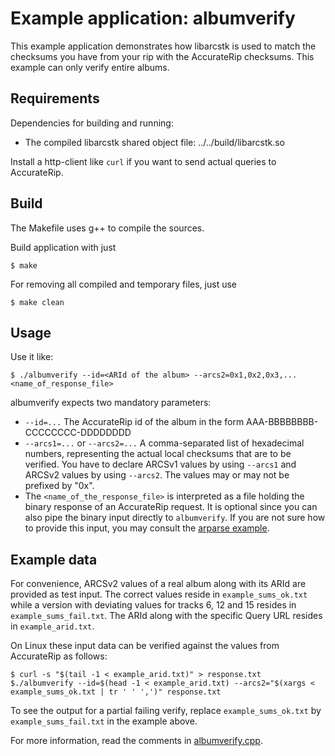 # Example application: albumverify

This example application demonstrates how libarcstk is used to match the
checksums you have from your rip with the AccurateRip checksums. This example
can only verify entire albums.


## Requirements

Dependencies for building and running:

- The compiled libarcstk shared object file: ../../build/libarcstk.so

Install a http-client like ``curl`` if you want to send actual queries to
AccurateRip.


## Build

The Makefile uses g++ to compile the sources.

Build application with just

	$ make

For removing all compiled and temporary files, just use

	$ make clean


## Usage

Use it like:

	$ ./albumverify --id=<ARId of the album> --arcs2=0x1,0x2,0x3,... <name_of_response_file>

albumverify expects two mandatory parameters:

- ``--id=...`` The AccurateRip id of the album in the form
  AAA-BBBBBBBB-CCCCCCCC-DDDDDDDD
- ``--arcs1=...`` or ``--arcs2=...`` A comma-separated list of hexadecimal
  numbers, representing the actual local checksums that are to be verified.
  You have to declare ARCSv1 values by using ``--arcs1`` and ARCSv2 values by
  using ``--arcs2``. The values may or may not be prefixed by "0x".
- The ``<name_of_the_response_file>`` is interpreted as a file holding the
  binary response of an AccurateRip request. It is optional since you can also
  pipe the binary input directly to ``albumverify``. If you are not sure how to
  provide this input, you may consult the
  [arparse example](../arparse/README.md).


## Example data

For convenience, ARCSv2 values of a real album along with its ARId are provided
as test input. The correct values reside in ``example_sums_ok.txt`` while a
version with deviating values for tracks 6, 12 and 15 resides in
``example_sums_fail.txt``. The ARId along with the specific Query URL resides in
``example_arid.txt``.

On Linux these input data can be verified against the values from AccurateRip as
follows:

	$ curl -s "$(tail -1 < example_arid.txt)" > response.txt
	$./albumverify --id=$(head -1 < example_arid.txt) --arcs2="$(xargs < example_sums_ok.txt | tr ' ' ',')" response.txt

To see the output for a partial failing verify, replace ``example_sums_ok.txt``
by ``example_sums_fail.txt`` in the example above.

For more information, read the comments in [albumverify.cpp](./albumverify.cpp).

